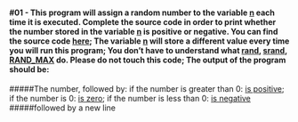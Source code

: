 #### #01 - This program will assign a random number to the variable [n]() each time it is executed. Complete the source code in order to print whether the number stored in the variable [n]() is positive or negative. You can find the source code [here](); The variable [n]() will store a different value every time you will run this program; You don’t have to understand what [rand](), [srand](), [RAND_MAX]() do. Please do not touch this code; The output of the program should be:
#####The number, followed by: if the number is greater than 0: [is positive](); if the number is 0: [is zero](); if the number is less than 0: [is negative]()
#####followed by a new line
